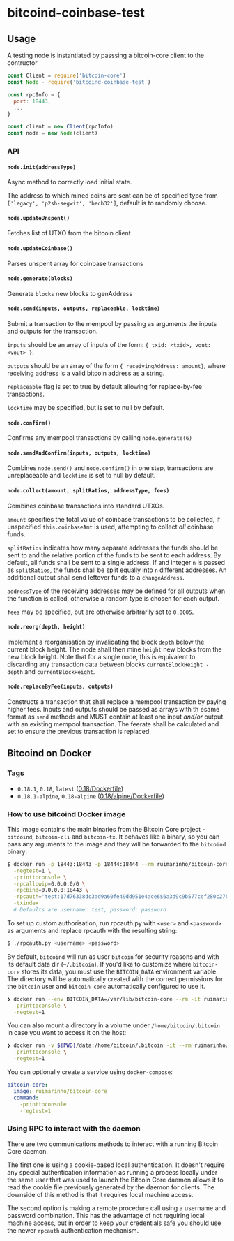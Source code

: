 # bitcoind-coinbase-test
## Usage
A testing node is instantiated by passsing a bitcoin-core client to the contructor
```js
const Client = require('bitcoin-core')
const Node - require('bitcoind-coinbase-test')

const rpcInfo = {
  port: 18443,
  ...
}

const client = new Client(rpcInfo)
const node = new Node(client)
```

### API
#### `node.init(addressType)`
Async method to correctly load initial state.

The address to which mined coins are sent can be of specified type from `['legacy', 'p2sh-segwit', 'bech32']`, default is to randomly choose. 

#### `node.updateUnspent()`
Fetches list of UTXO from the bitcoin client

#### `node.updateCoinbase()`
Parses unspent array for coinbase transactions

#### `node.generate(blocks)`
Generate `blocks` new blocks to genAddress

#### `node.send(inputs, outputs, replaceable, locktime)`
Submit a transaction to the mempool by passing as arguments the inputs and outputs for the transaction.

`inputs` should be an array of inputs of the form: `{ txid: <txid>, vout: <vout> }`.

`outputs` should be an array of the form `{ receivingAddress: amount}`, where receiving address is a valid bitcoin address as a string.

`replaceable` flag is set to true by default allowing for replace-by-fee transactions.

`locktime` may be specified, but is set to null by default.

#### `node.confirm()`
Confirms any mempool transactions by calling `node.generate(6)`

#### `node.sendAndConfirm(inputs, outputs, locktime)`
Combines `node.send()` and `node.confirm()` in one step, transactions are unreplaceable and `locktime` is set to null by default.

#### `node.collect(amount, splitRatios, addressType, fees)`
Combines coinbase transactions into standard UTXOs.

`amount` specifies the total value of coinbase transactions to be collected, if unspecified `this.coinbaseAmt` is used, attempting to collect *all* coinbase funds.

`splitRatios` indicates how many separate addresses the funds should be sent to and the relative portion of the funds to be sent to each address. By default, all funds shall be sent to a single address. If and integer `n` is passed as `splitRatios`, the funds shall be split equally into `n` different addresses. An additional output shall send leftover funds to a `changeAddress`.

`addressType` of the receiving addresses may be defined for all outputs when the function is called, otherwise a random type is chosen for each output.

`fees` may be specified, but are otherwise arbitrarily set to `0.0005`.

#### `node.reorg(depth, height)`
Implement a reorganisation by invalidating the block `depth` below the current block height. The node shall then mine `height` new blocks from the new block height. Note that for a single node, this is equivalent to discarding any transaction data between blocks `currentBlockHeight - depth` and `currentBlockHeight`.

#### `node.replaceByFee(inputs, outputs)`
Constructs a transaction that shall replace a mempool transaction by paying higher fees. Inputs and outputs should be passed as arrays with th esame format as `send` methods and MUST contain at least one input *and/or* output with an existing mempool transaction. The feerate shall be calculated and set to ensure the previous transaction is replaced.

## Bitcoind on Docker
### Tags

- `0.18.1`, `0.18`, `latest` ([0.18/Dockerfile](https://github.com/ruimarinho/docker-bitcoin-core/blob/master/0.18/Dockerfile))
- `0.18.1-alpine`, `0.18-alpine` ([0.18/alpine/Dockerfile](https://github.com/ruimarinho/docker-bitcoin-core/blob/master/0.18/alpine/Dockerfile))

### How to use bitcoind Docker image

This image contains the main binaries from the Bitcoin Core project - `bitcoind`, `bitcoin-cli` and `bitcoin-tx`. It behaves like a binary, so you can pass any arguments to the image and they will be forwarded to the `bitcoind` binary:

```sh
$ docker run -p 18443:18443 -p 18444:18444 --rm ruimarinho/bitcoin-core  \
  -regtest=1 \
  -printtoconsole \
  -rpcallowip=0.0.0.0/0 \
  -rpcbind=0.0.0.0:18443 \
  -rpcauth='test:17d76338dc3ad9a60fe49dd951e4ace6$6a3d9c9b577cef280c27b2e1fd864242034bc06f77fa958721a85d6612eb72de' \
  -txindex
  # Defaults are username: test, password: password
```
To set up custom authorisation, run rpcauth.py with `<user>` and `<password>` as arguments and replace rpcauth with the resulting string:

```sh
$ ./rpcauth.py <username> <password>
```

By default, `bitcoind` will run as user `bitcoin` for security reasons and with its default data dir (`~/.bitcoin`). If you'd like to customize where `bitcoin-core` stores its data, you must use the `BITCOIN_DATA` environment variable. The directory will be automatically created with the correct permissions for the `bitcoin` user and `bitcoin-core` automatically configured to use it.

```sh
❯ docker run --env BITCOIN_DATA=/var/lib/bitcoin-core --rm -it ruimarinho/bitcoin-core \
  -printtoconsole \
  -regtest=1
```

You can also mount a directory in a volume under `/home/bitcoin/.bitcoin` in case you want to access it on the host:

```sh
❯ docker run -v ${PWD}/data:/home/bitcoin/.bitcoin -it --rm ruimarinho/bitcoin-core \
  -printtoconsole \
  -regtest=1
```

You can optionally create a service using `docker-compose`:

```yml
bitcoin-core:
  image: ruimarinho/bitcoin-core
  command:
    -printtoconsole
    -regtest=1
```

### Using RPC to interact with the daemon

There are two communications methods to interact with a running Bitcoin Core daemon.

The first one is using a cookie-based local authentication. It doesn't require any special authentication information as running a process locally under the same user that was used to launch the Bitcoin Core daemon allows it to read the cookie file previously generated by the daemon for clients. The downside of this method is that it requires local machine access.

The second option is making a remote procedure call using a username and password combination. This has the advantage of not requiring local machine access, but in order to keep your credentials safe you should use the newer `rpcauth` authentication mechanism.
